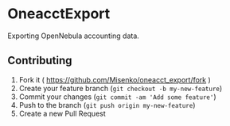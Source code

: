 # OneacctExport

Exporting OpenNebula accounting data.

## Contributing

1. Fork it ( https://github.com/Misenko/oneacct_export/fork )
2. Create your feature branch (`git checkout -b my-new-feature`)
3. Commit your changes (`git commit -am 'Add some feature'`)
4. Push to the branch (`git push origin my-new-feature`)
5. Create a new Pull Request
